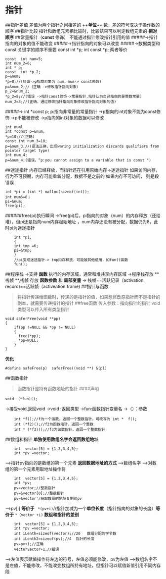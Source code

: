 # 指针
##指针差值
差值为两个指针之间相差的 ++**单位**++ 数，差的符号取决于操作数的顺序
##指针比较
指针和数组元素相比较时，比较结果可以判定数组元素的  **相对顺序**
##常量指针（**const**  修饰）
不能通过指针修改指针引用的值
#####->指针指向的对象的值不能改变
#####->指针指向的对象可以改变
#####->数据类型和const 关键字的顺序不重要
const int *p;
int const *p;
两者等价
```
const  int num=5;
int num_2=6;
int * p;
const  int *p_2;
p=&num;
*p=8;//(错误->p指向对象为 num，num-> const修饰)
p=&num_2;//（正确 ->修改指针指向对象）
p_2=&num_2;
*p_2=8;//(错误 ->指针const修饰->常量指针,指针认为自己指向的是整数常量)
num_2=8;//(正确，通过修改指针指向对象修改指针指向对象的值)
```

#####-> int *const p;
p:指向非常量的常量指针
->p指向的int对象不能为const修饰
->p不能被修改
->p指向的int对象的数据可以修改
```
int numl
int *const p=&num;
*p=10;//(正确)
const int num_3=10;
p=&num_3;//(语法正确，出现waring initialization discards qualifiers from pointer target type)
int num_4;
p=&num_4;(错误，“p:you cannot assign to a variable that is const ")
```
##迷途指针
	内存已经释放，而指针还在引用原始内存->迷途指针
    如果访问内存，行为不可预期，内存可能重新分配，数据不是之前的
    如果内存不可访问， 则是段错误
```
int *pi = (int *) malloc(sizeof(int));
int num6=8；
pi=&num;
free(pi);
```

######free(pi)执行瞬间
->free(pi)后，pi指向的对象（num）的内存释放（还给堆），但pi还是指向num内存起始地址
，num内存还没有被分配，数据仍为8，此时pi为迷途指针

```
	int *pi;
    {
    int tmp =6;
    pi=&tmp;
    }
    //pi变成迷途指针-> tmp内存释放，可能被其他使用，如fun()函数
    fun();
```
##程序栈
->支持 **函数** 执行的内存区域，通常和堆共享内存区域
->程序栈存放 **栈帧 **,栈帧 存放 **函数参数** 和 **局部变量**
-> 栈帧==活跃记录（activation record)==活跃帧（activeation frame)
##指针与函数
>将指针传递给函数时，传递的是指针的值，如果想修改原指针而不是指针的副本，就需要传递指针的指针
##free函数
 >传入参数：指向指针的指针
 >void 类型可以传入所有类型指针
```
void saferFree(void **pp)
{
	if(pp !=NULL && *pp != NULL)
    {
      free(*pp);
      *pp=NULL;
    }
}
```

**优化**

```
#define safeFree(p)  saferFree((void **) &(p))
```

##函数指针
>函数指针是持有函数地址的指针
####声明
````
void （*fun)();
````
->接受void,返回void
->void :返回类型
->fun:函数指针变量名
->（）：参数
```
	int *f();//f为一个函数，返回一个整数指针，可改写为 int *  f();
    int (*f2)();//f2为函数指针，返回一个整数
    int * (*f3)();//f3为函数指针，返回一个整数指针
```
##数组和指针
**单独使用数组名字会返回数组地址**
```
	int  vector[5] = {1,2,3,4,5};
    int *pv =vector;
```
——>指针pv指向的是数组的第一个元素
**返回数据地址的方式**
——>数组名字
——>对数组的第一个元素用取地址操作符
```
	int  vector[5] = {1,2,3,4,5};
	int *pv;
    pv=vector;//整数指针
    pv=&vector[0];//整数指针
    pv=&vector'/获取数组的地址复制给pv
```
——>pv[i] **等价于** ` *(pv+i)`//指针加减为一个**单位长度**（指针指向的对象的长度）**等价于** `*（vector +i)`
**数组和指针的差别**
```
	int  vector[5] = {1,2,3,4,5};
    int *pv =vector;
	int iLenth=sizeof(vector);//20   数组分配的字节数
    int iLenth2=sizeof(pv);//4  指针的长度 
    pv=pv+1;//正确
    vectorvector+1;//错误
```
——>左值表示赋值操作符左边的符号，左值必须能修改，pv为左值
——>数组名字不是左值，不能修改，不能改变数组所持有地址，但指针可以赋值新值引用不同内存段
